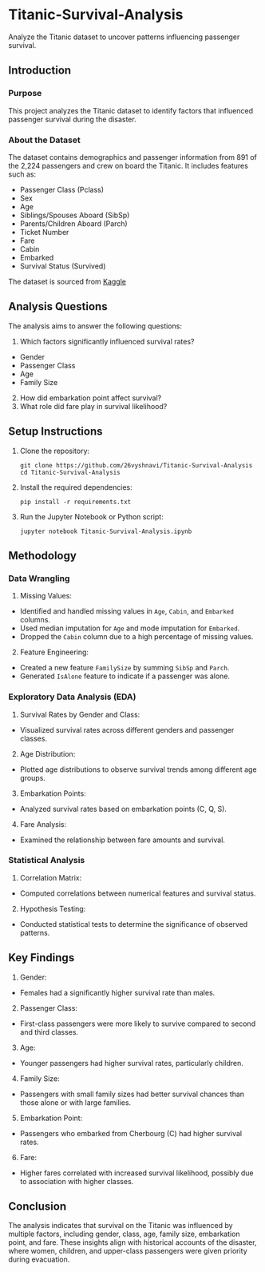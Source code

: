 # Titanic-Survival-Analysis
Analyze the Titanic dataset to uncover patterns influencing passenger survival. 

## Introduction
### Purpose
This project analyzes the Titanic dataset to identify factors that influenced passenger survival during the disaster.

### About the Dataset
The dataset contains demographics and passenger information from 891 of the 2,224 passengers and crew on board the Titanic. It includes features such as:

+ Passenger Class (Pclass)
+ Sex
+ Age
+ Siblings/Spouses Aboard (SibSp)
+ Parents/Children Aboard (Parch)
+ Ticket Number
+ Fare
+ Cabin
+ Embarked
+ Survival Status (Survived)
  
The dataset is sourced from [Kaggle](https://www.kaggle.com/datasets/yasserh/titanic-dataset)

## Analysis Questions
The analysis aims to answer the following questions:  
1. Which factors significantly influenced survival rates?
+ Gender
+ Passenger Class
+ Age
+ Family Size
2. How did embarkation point affect survival?
3. What role did fare play in survival likelihood?

## Setup Instructions
1. Clone the repository:
   ```
   git clone https://github.com/26vyshnavi/Titanic-Survival-Analysis
   cd Titanic-Survival-Analysis
   ```
2. Install the required dependencies:
   ```
   pip install -r requirements.txt
   ```
3. Run the Jupyter Notebook or Python script:
   ```
   jupyter notebook Titanic-Survival-Analysis.ipynb
   ```

## Methodology
### Data Wrangling
1. Missing Values:
- Identified and handled missing values in `Age`, `Cabin`, and `Embarked` columns.
- Used median imputation for `Age` and mode imputation for `Embarked`.
- Dropped the `Cabin` column due to a high percentage of missing values.

2. Feature Engineering:
- Created a new feature `FamilySize` by summing `SibSp` and `Parch`.
- Generated `IsAlone` feature to indicate if a passenger was alone.
  
### Exploratory Data Analysis (EDA)
1. Survival Rates by Gender and Class:
- Visualized survival rates across different genders and passenger classes.

2. Age Distribution:
- Plotted age distributions to observe survival trends among different age groups.

3. Embarkation Points:
- Analyzed survival rates based on embarkation points (C, Q, S).

4. Fare Analysis:
- Examined the relationship between fare amounts and survival.

### Statistical Analysis
1. Correlation Matrix:
- Computed correlations between numerical features and survival status.
  
2. Hypothesis Testing:
- Conducted statistical tests to determine the significance of observed patterns.

## Key Findings
1. Gender:
- Females had a significantly higher survival rate than males.

2. Passenger Class:
- First-class passengers were more likely to survive compared to second and third classes.

3. Age:
- Younger passengers had higher survival rates, particularly children.

4. Family Size:
- Passengers with small family sizes had better survival chances than those alone or with large families.

5. Embarkation Point:
- Passengers who embarked from Cherbourg (C) had higher survival rates.

6. Fare:
- Higher fares correlated with increased survival likelihood, possibly due to association with higher classes.

## Conclusion
The analysis indicates that survival on the Titanic was influenced by multiple factors, including gender, class, age, family size, embarkation point, and fare. These insights align with historical accounts of the disaster, where women, children, and upper-class passengers were given priority during evacuation.

